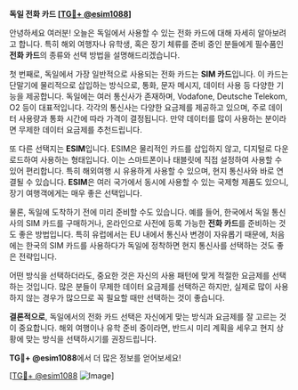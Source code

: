 **독일 전화 카드 [[TG💪+ @esim1088](https://t.me/s/esim1088)]**

안녕하세요 여러분! 오늘은 독일에서 사용할 수 있는 전화 카드에 대해 자세히 알아보려고 합니다. 특히 해외 여행자나 유학생, 혹은 장기 체류를 준비 중인 분들에게 필수품인 **전화 카드**의 종류와 선택 방법을 설명해드리겠습니다.

첫 번째로, 독일에서 가장 일반적으로 사용되는 전화 카드는 **SIM 카드**입니다. 이 카드는 단말기에 물리적으로 삽입하는 방식으로, 통화, 문자 메시지, 데이터 사용 등 다양한 기능을 제공합니다. 독일에는 여러 통신사가 존재하며, Vodafone, Deutsche Telekom, O2 등이 대표적입니다. 각각의 통신사는 다양한 요금제를 제공하고 있으며, 주로 데이터 사용량과 통화 시간에 따라 가격이 결정됩니다. 만약 데이터를 많이 사용하는 분이라면 무제한 데이터 요금제를 추천드립니다.

또 다른 선택지는 **ESIM**입니다. ESIM은 물리적인 카드를 삽입하지 않고, 디지털로 다운로드하여 사용하는 형태입니다. 이는 스마트폰이나 태블릿에 직접 설정하여 사용할 수 있어 편리합니다. 특히 해외여행 시 유용하게 사용할 수 있으며, 현지 통신사와 바로 연결될 수 있습니다. **ESIM**은 여러 국가에서 동시에 사용할 수 있는 국제형 제품도 있으니, 장기 여행객에게는 매우 좋은 선택입니다.

물론, 독일에 도착하기 전에 미리 준비할 수도 있습니다. 예를 들어, 한국에서 독일 통신사의 SIM 카드를 구매하거나, 온라인으로 사전에 등록 가능한 **전화 카드**를 준비하는 것도 좋은 방법입니다. 특히 유럽에서는 EU 내에서 통신사 변경이 자유롭기 때문에, 처음에는 한국의 SIM 카드를 사용하다가 독일에 정착하면 현지 통신사를 선택하는 것도 좋은 전략입니다.

어떤 방식을 선택하더라도, 중요한 것은 자신의 사용 패턴에 맞게 적절한 요금제를 선택하는 것입니다. 많은 분들이 무제한 데이터 요금제를 선택하곤 하지만, 실제로 많이 사용하지 않는 경우가 많으므로 꼭 필요할 때만 선택하는 것이 좋습니다.

**결론적으로**, 독일에서의 전화 카드 선택은 자신에게 맞는 방식과 요금제를 잘 고르는 것이 중요합니다. 해외 여행이나 유학 준비 중이라면, 반드시 미리 계획을 세우고 현지 상황에 맞는 방식을 선택하시기를 권장드립니다.

**TG💪+ @esim1088**에서 더 많은 정보를 얻어보세요! 

[[TG💪+ @esim1088](https://t.me/s/esim1088) ![Image](https://i.postimg.cc/Y0z9fWf4/image.png)]